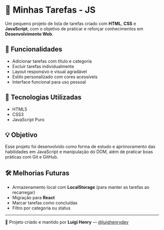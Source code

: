 # 📝 Minhas Tarefas - JS

Um pequeno projeto de lista de tarefas criado com **HTML**, **CSS** e **JavaScript**, com o objetivo de praticar e reforçar conhecimentos em **Desenvolvimento Web**.

## 🚀 Funcionalidades

- Adicionar tarefas com título e categoria
- Excluir tarefas individualmente
- Layout responsivo e visual agradável
- Estilo personalizado com cores acessíveis
- Interface funcional para uso pessoal

## 📌 Tecnologias Utilizadas

- HTML5
- CSS3
- JavaScript Puro

## 💡 Objetivo

Esse projeto foi desenvolvido como forma de estudo e aprimoramento das habilidades em JavaScript e manipulação do DOM, além de praticar boas práticas com Git e GitHub.

## 🛠️ Melhorias Futuras

- Armazenamento local com **LocalStorage** (para manter as tarefas ao recarregar)
- Migração para **React**
- Marcar tarefas como concluídas
- Filtro por categoria ou status

---

📅 Projeto criado e mantido por **Luigi Henry** — [@luighenrydev](https://github.com/luighenrydev)
